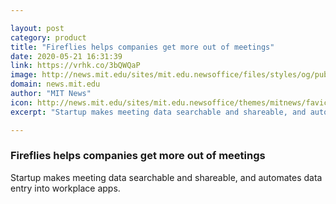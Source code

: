```yaml
---

layout: post
category: product
title: "Fireflies helps companies get more out of meetings"
date: 2020-05-21 16:31:39
link: https://vrhk.co/3bQWQaP
image: http://news.mit.edu/sites/mit.edu.newsoffice/files/styles/og/public/images/2020/MIT-Fireflies-Ai-01.jpg
domain: news.mit.edu
author: "MIT News"
icon: http://news.mit.edu/sites/mit.edu.newsoffice/themes/mitnews/favicon.ico
excerpt: "Startup makes meeting data searchable and shareable, and automates data entry into workplace apps."

---
```


### Fireflies helps companies get more out of meetings

Startup makes meeting data searchable and shareable, and automates data entry into workplace apps.